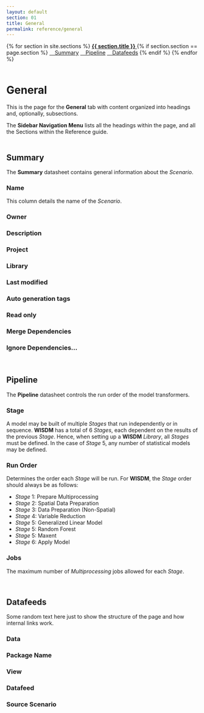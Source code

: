 ```yaml
---
layout: default
section: 01
title: General
permalink: reference/general
---
```



<!--- Sidebar Navigation Menu --->
<div class="sidenav">
    {% for section in site.sections %}
        <a href="{{site.baseurl}}{{ section.url }}"> <b>{{ section.title }}</b> </a>
        {% if section.section == page.section %}
            <a href="#heading01"> &emsp;Summary</a>
            <a href="#heading02"> &emsp;Pipeline</a>
            <a href="#heading03"> &emsp;Datafeeds</a>
        {% endif %}
    {% endfor %}
</div>
<br>

# **General**

This is the page for the **General** tab with content organized into headings and, optionally, subsections.

The **Sidebar Navigation Menu** lists all the headings within the page, and all the Sections within the Reference guide. 
<br>
<br>

<p id="heading01"> <h2>Summary</h2> </p>

The **Summary** datasheet contains general information about the *Scenario*. 

### Name
This column details the name of the *Scenario*.
### Owner

### Description

### Project

### Library

### Last modified

### Auto generation tags

### Read only

### Merge Dependencies

### Ignore Dependencies...

<br>

<p id="heading02"> <h2>Pipeline</h2> </p>

The **Pipeline** datasheet controls the run order of the model transformers. 

### Stage
A model may be built of multiple *Stages* that run independently or in sequence. **WISDM** has a total of 6 *Stages*, each dependent on the results of the previous *Stage*. Hence, when setting up a **WISDM** *Library*, all *Stages* must be defined. In the case of *Stage* 5, any number of statistical models may be defined.

### Run Order
Determines the order each *Stage* will be run. For **WISDM**, the *Stage* order should always be as follows:
* *Stage* 1: Prepare Multiprocessing 
* *Stage* 2: Spatial Data Preparation
* *Stage* 3: Data Preparation (Non-Spatial)
* *Stage* 4: Variable Reduction
* *Stage* 5: Generalized Linear Model
* *Stage* 5: Random Forest
* *Stage* 5: Maxent
* *Stage* 6: Apply Model

### Jobs
The maximum number of *Multiprocessing* jobs allowed for each *Stage*.

<br>

<p id="heading03"> <h2>Datafeeds</h2> </p>
Some random text here just to show the structure of the page and how internal links work.

### Data

### Package Name

### View

### Datafeed

### Source Scenario

<br>
